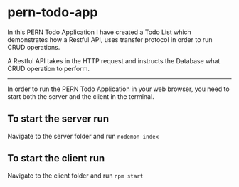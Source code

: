 # pern-todo-app

In this PERN Todo Application I have created a Todo List which demonstrates how a Restful API, uses transfer protocol in order to run CRUD operations.

A Restful API takes in the HTTP request and instructs the Database what CRUD operation to perform.

---

In order to run the PERN Todo Application in your web browser, you need to start both the server and the client in the terminal.

## To start the server run

Navigate to the server folder and run `nodemon index`

## To start the client run

Navigate to the client folder and run `npm start`
